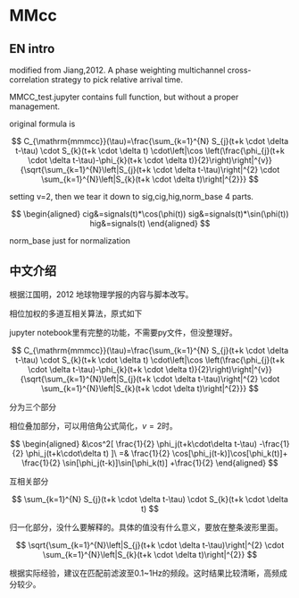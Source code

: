 # MMcc

## EN intro

modified from Jiang,2012. A phase weighting multichannel cross-correlation strategy to pick relative arrival time.

MMCC_test.jupyter contains full function, but without a proper management.

original formula is 

$$ 
C_{\mathrm{mmmcc}}(\tau)=\frac{\sum_{k=1}^{N} S_{j}(t+k \cdot \delta t-\tau) \cdot S_{k}(t+k \cdot \delta t) \cdot\left|\cos \left(\frac{\phi_{j}(t+k \cdot \delta t-\tau)-\phi_{k}(t+k \cdot \delta t)}{2}\right)\right|^{v}}{\sqrt{\sum_{k=1}^{N}\left|S_{j}(t+k \cdot \delta t-\tau)\right|^{2} \cdot \sum_{k=1}^{N}\left|S_{k}(t+k \cdot \delta t)\right|^{2}}}
$$

setting v=2, then we tear it down to sig,cig,hig,norm_base 4 parts. 

$$
\begin{aligned}
cig&=signals(t)*\cos(\phi(t))
sig&=signals(t)*\sin(\phi(t))
hig&=signals(t)
\end{aligned}
$$

norm_base just for normalization


## 中文介绍

根据江国明，2012 地球物理学报的内容与脚本改写。

相位加权的多道互相关算法，原式如下 

jupyter notebook里有完整的功能，不需要py文件，但没整理好。

$$ 
C_{\mathrm{mmmcc}}(\tau)=\frac{\sum_{k=1}^{N} S_{j}(t+k \cdot \delta t-\tau) \cdot S_{k}(t+k \cdot \delta t) \cdot\left|\cos \left(\frac{\phi_{j}(t+k \cdot \delta t-\tau)-\phi_{k}(t+k \cdot \delta t)}{2}\right)\right|^{v}}{\sqrt{\sum_{k=1}^{N}\left|S_{j}(t+k \cdot \delta t-\tau)\right|^{2} \cdot \sum_{k=1}^{N}\left|S_{k}(t+k \cdot \delta t)\right|^{2}}}
$$

分为三个部分

相位叠加部分，可以用倍角公式简化，$v=2$时。 

$$ 
\begin{aligned} 
&\cos^2[ \frac{1}{2} \phi_j(t+k\cdot\delta t-\tau) -\frac{1}{2} \phi_j(t+k\cdot\delta t) ]\ 
=& \frac{1}{2} \cos[\phi_j(t-k)]\cos[\phi_k(t)]+ \frac{1}{2} \sin[\phi_j(t-k)]\sin[\phi_k(t)] +\frac{1}{2} 
\end{aligned}
$$

互相关部分

$$
\sum_{k=1}^{N} S_{j}(t+k \cdot \delta t-\tau) \cdot S_{k}(t+k \cdot \delta t)
$$

归一化部分，没什么要解释的。具体的值没有什么意义，要放在整条波形里面。 

$$
\sqrt{\sum_{k=1}^{N}\left|S_{j}(t+k \cdot \delta t-\tau)\right|^{2} \cdot \sum_{k=1}^{N}\left|S_{k}(t+k \cdot \delta t)\right|^{2}}
$$

根据实际经验，建议在匹配前滤波至0.1~1Hz的频段。这时结果比较清晰，高频成分较少。
